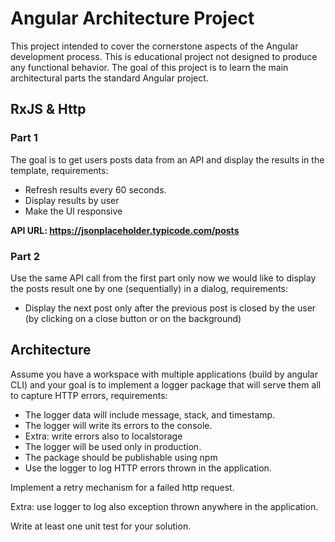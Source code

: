 # Angular Architecture Project 
This project intended to cover the cornerstone aspects of the Angular development process. This is educational project not designed to produce any functional behavior. The goal of this project is to learn the main architectural parts the standard Angular project.

## RxJS & Http
### Part 1
The goal is to get users posts data from an API and display the results in the template, requirements:
* Refresh results every 60 seconds.
* Display results by user
* Make the UI responsive

**API URL: 
https://jsonplaceholder.typicode.com/posts**

### Part 2
Use the same API call from the first part only now we would like to display the posts result one by one (sequentially) in a dialog, requirements:
* Display the next post only after the previous post is closed by the user (by clicking on a close button or on the background)

## Architecture

Assume you have a workspace with multiple applications (build by angular CLI)  and your goal is to implement a logger package that will serve them all to capture HTTP errors, requirements:
* The logger data will include message, stack, and timestamp.
* The logger will write its errors to the console.
* Extra: write errors also to localstorage
* The logger will be used only in production.
* The package should be publishable using npm
* Use the logger to log HTTP errors thrown in the application.

Implement a retry mechanism for a failed http request. 

Extra: use logger to log also exception thrown anywhere in the application.

Write at least one unit test for your solution.
